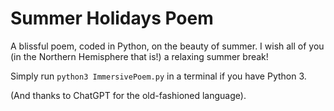 # Summer Holidays Poem

A blissful poem, coded in Python, on the beauty of summer. I wish all of you (in the Northern Hemisphere that is!) a relaxing summer break!

Simply run `python3 ImmersivePoem.py` in a terminal if you have Python 3.

(And thanks to ChatGPT for the old-fashioned language).
